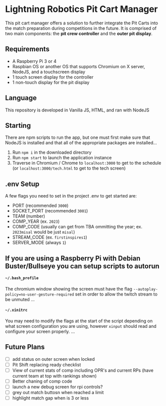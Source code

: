 # Lightning Robotics Pit Cart Manager
This pit cart manager offers a solution to further integrate the Pit Carts into the match preparation during competitions in the future. It is comprised of two main components: the **pit crew controller** and the **outer pit display**.

## Requirements
* A Raspberry Pi 3 or 4
* Raspbian OS or another OS that supports Chromium on X server, NodeJS, and a touchscreen display
* 1 touch screen display for the controller
* 1 non-touch display for the pit display

## Language
This repository is developed in Vanilla JS, HTML, and ran with NodeJS

## Starting
There are npm scripts to run the app, but one must first make sure that NodeJS is installed and that all of the appropriate packages are installed...
1. Run `npm i` in the downloaded directory
2. Run `npm start` to launch the application instance
3. Traverse in Chromium / Chrome to `localhost:3000` to get to the schedule (or `localhost:3000/tech.html` to get to the tech screen)

## .env Setup
A few flags you need to set in the project .env to get started are:
- PORT (recommended `3000`)
- SOCKET_PORT (recommended `3001`)
- TEAM (number)
- COMP_YEAR (ex. `2023`)
- COMP_CODE (usually can get from TBA ommitting the year; ex. `2023misal` would be just `misal`)
- STREAM_CODE (ex. `firstinspires1`)
- SERVER_MODE (always `1`)

## If you are using a Raspberry Pi with Debian Buster/Bullseye you can setup scripts to autorun
#### `~/.bash_profile`
The chromium window showing the screen must have the flag `--autoplay-policy=no-user-gesture-required` set in order to allow the twitch stream to be unmuted
...
#### `~/.xinitrc`
You may need to modify the flags at the start of the script depending on what screen configuration you are using, however `xinput` should read and configure your screen properly.
...

## Future Plans
- [ ] add status on outer screen when locked
- [ ] Pit Shift replacing ready checklist
- [ ] View of current stats of comp including OPR's and current RPs (have current team at top with rankings shown)
- [ ] Better chaning of comp code
- [ ] launch a new debug screen for rpi controls?
- [ ] grey out match buttosn when reached a limit
- [ ] highlight match gap when is 3 or less